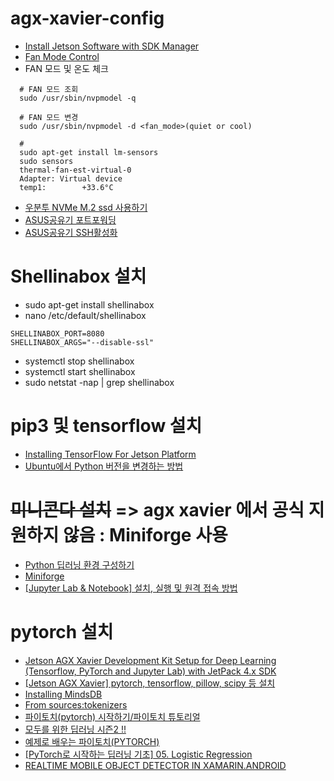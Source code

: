 # agx-xavier-config

- [Install Jetson Software with SDK Manager](https://docs.nvidia.com/sdk-manager/install-with-sdkm-jetson/index.html)
- [Fan Mode Control](https://docs.nvidia.com/jetson/l4t/index.html#page/Tegra%2520Linux%2520Driver%2520Package%2520Development%2520Guide%2Fpower_management_jetson_xavier.html%23wwpID0E03M0HA)
- FAN 모드 및 온도 체크
~~~
  # FAN 모드 조회
  sudo /usr/sbin/nvpmodel -q
  
  # FAN 모드 변경
  sudo /usr/sbin/nvpmodel -d <fan_mode>(quiet or cool)
  
  # 
  sudo apt-get install lm-sensors
  sudo sensors
  thermal-fan-est-virtual-0
  Adapter: Virtual device
  temp1:        +33.6°C 
~~~

- [우분투 NVMe M.2 ssd 사용하기](https://promobile.tistory.com/371)
- [ASUS공유기 포트포워딩](https://little-kid.tistory.com/8)
- [ASUS공유기 SSH활성화](https://lightinglife.tistory.com/144)

# Shellinabox 설치
- sudo apt-get install shellinabox
- nano /etc/default/shellinabox
~~~
SHELLINABOX_PORT=8080
SHELLINABOX_ARGS="--disable-ssl"
~~~
- systemctl stop shellinabox
- systemctl start shellinabox
- sudo netstat -nap | grep shellinabox

# pip3 및 tensorflow 설치
- [Installing TensorFlow For Jetson Platform](https://docs.nvidia.com/deeplearning/frameworks/install-tf-jetson-platform/index.html#benefits)
- [Ubuntu에서 Python 버전을 변경하는 방법](https://codechacha.com/ko/change-python-version/)

# ~~미니콘다 설치~~ => agx xavier 에서 공식 지원하지 않음 : Miniforge 사용
- [Python 딥러닝 환경 구성하기](https://kynk94.github.io/devlog/post/jetson-nano-conda)
- [Miniforge](https://github.com/conda-forge/miniforge)
- [[Jupyter Lab & Notebook] 설치, 실행 및 원격 접속 방법](https://jm4488.tistory.com/46)

# pytorch 설치
- [Jetson AGX Xavier Development Kit Setup for Deep Learning (Tensorflow, PyTorch and Jupyter Lab) with JetPack 4.x SDK](https://rahulvishwakarma.wordpress.com/2020/06/23/jetson-agx-xavier-development-kit-setup-for-deep-learning-tensorflow-pytorch-and-jupyter-lab-with-jetpack-4-x-sdk/)
- [[Jetson AGX Xavier] pytorch, tensorflow, pillow, scipy 등 설치](https://m.blog.naver.com/tbvj5914/221631290399)
- [Installing MindsDB](https://docs.mindsdb.com/Installing/)
- [From sources:tokenizers](https://github.com/huggingface/tokenizers/tree/master/bindings/python)
- [파이토치(pytorch) 시작하기/파이토치 튜토리얼](https://m.blog.naver.com/keum_zz6/221316995599)
- [모두를 위한 딥러닝 시즌2 !!](https://deeplearningzerotoall.github.io/season2/lec_pytorch.html)
- [예제로 배우는 파이토치(PYTORCH)](https://tutorials.pytorch.kr/beginner/pytorch_with_examples.html)
- [[PyTorch로 시작하는 딥러닝 기초] 05. Logistic Regression](https://wegonnamakeit.tistory.com/44)
- [REALTIME MOBILE OBJECT DETECTOR IN XAMARIN.ANDROID](https://geeks.ms/xamarinteam/2019/07/04/realtime-mobile-object-detector-in-xamarin-android/)

